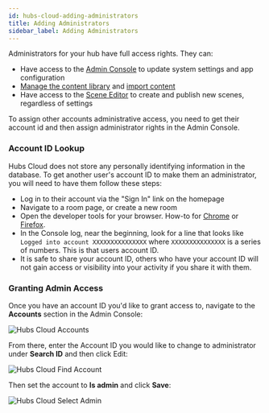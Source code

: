 ```yaml
---
id: hubs-cloud-adding-administrators
title: Adding Administrators
sidebar_label: Adding Administrators
---
```


Administrators for your hub have full access rights. They can:

- Have access to the [Admin Console](./hubs-cloud-getting-started.md) to update system settings and app configuration
- [Manage the content library](./hubs-cloud-managing-content.md) and [import content](./hubs-cloud-importing-content.md)
- Have access to the [Scene Editor](./spoke-creating-projects.md) to create and publish new scenes, regardless of settings

To assign other accounts administrative access, you need to get their account id and then assign administrator rights in the Admin Console.

### Account ID Lookup

Hubs Cloud does not store any personally identifying information in the database. To get another user's account ID to make them an administrator, you will need to have them follow these steps:

- Log in to their account via the "Sign In" link on the homepage
- Navigate to a room page, or create a new room
- Open the developer tools for your browser. How-to for [Chrome](https://developers.google.com/web/tools/chrome-devtools) or [Firefox](https://developer.mozilla.org/en-US/docs/Tools).
- In the Console log, near the beginning, look for a line that looks like `Logged into account XXXXXXXXXXXXXXX` where `XXXXXXXXXXXXXXX` is a series of numbers. This is that users account ID.
- It is safe to share your account ID, others who have your account ID will not gain access or visibility into your activity if you share it with them.

### Granting Admin Access

Once you have an account ID you'd like to grant access to, navigate to the **Accounts** section in the Admin Console:

![Hubs Cloud Accounts](img/hubs-cloud-accounts.png)

From there, enter the Account ID you would like to change to administrator under **Search ID** and then click Edit:

![Hubs Cloud Find Account](img/hubs-cloud-find-account.png)

Then set the account to **Is admin** and click **Save**:

![Hubs Cloud Select Admin](img/hubs-cloud-select-admin.png)

